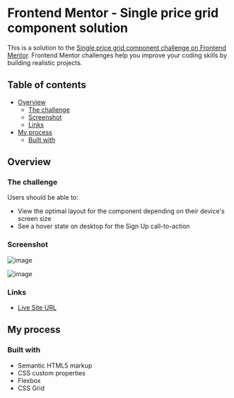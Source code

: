 # Frontend Mentor - Single price grid component solution

This is a solution to the [Single price grid component challenge on Frontend Mentor](https://www.frontendmentor.io/challenges/single-price-grid-component-5ce41129d0ff452fec5abbbc). Frontend Mentor challenges help you improve your coding skills by building realistic projects.

## Table of contents

- [Overview](#overview)
  - [The challenge](#the-challenge)
  - [Screenshot](#screenshot)
  - [Links](#links)
- [My process](#my-process)
  - [Built with](#built-with)

## Overview

### The challenge

Users should be able to:

- View the optimal layout for the component depending on their device's screen size
- See a hover state on desktop for the Sign Up call-to-action

### Screenshot

![image](https://user-images.githubusercontent.com/71193719/121113977-5908fa00-c7e9-11eb-9916-6844b508e3ce.png)

![image](https://user-images.githubusercontent.com/71193719/121114014-632af880-c7e9-11eb-9c6b-9ba850d0af52.png)


### Links

- [Live Site URL](https://mariagabs.github.io/single-price-grid/)

## My process

### Built with

- Semantic HTML5 markup
- CSS custom properties
- Flexbox
- CSS Grid
